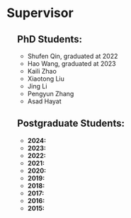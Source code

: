 <p><h1>Supervisor</h1></p>
<ul>
  <p><h2>PhD Students:</h2></p>
  <ul>
  <li>Shufen Qin, graduated at 2022</li>
  <li>Hao Wang, graduated at 2023</li>
  <li>Kaili Zhao</li>
  <li>Xiaotong Liu</li>
  <li>Jing Li</li>
  <li>Pengyun Zhang</li>
  <li>Asad Hayat</li>
  </ul>
  <p><h2>Postgraduate Students:</h2></p>
  <ul>
    <li><strong>2024:</strong></li>
    <li><strong>2023:</strong></li>
    <li><strong>2022:</strong></li>
    <li><strong>2021:</strong></li>
    <li><strong>2020:</strong></li>
    <li><strong>2019:</strong></li>
    <li><strong>2018:</strong></li>
    <li><strong>2017:</strong></li>
    <li><strong>2016:</strong></li>
    <li><strong>2015:</strong></li>
  </ul>
</ul>
